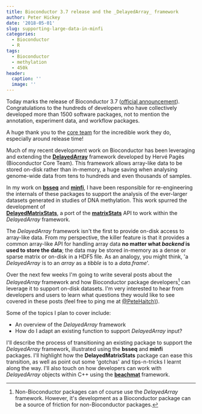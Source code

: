 ```yaml
---
title: Bioconductor 3.7 release and the _DelayedArray_ framework
author: Peter Hickey
date: '2018-05-01'
slug: supporting-large-data-in-minfi
categories:
  - Bioconductor
  - R
tags:
  - Bioconductor
  - methylation
  - 450k
header:
  caption: ''
  image: ''
---
```


Today marks the release of Bioconductor 3.7 ([official announcement](http://bioconductor.org/news/bioc_3_7_release/)). 
Congratulations to the hundreds of developers who have collectively developed 
more than 1500 software packages, not to mention the annotation, experiment 
data, and workflow packages. 

A huge thank you to the [core team](http://bioconductor.org/about/core-team/) 
for the incredible work they do, especially around release time! 

Much of my recent development work on Bioconductor has been leveraging and 
extending the 
[**DelayedArray**](https://www.bioconductor.org/packages/DelayedArray/) 
framework developed by Hervé Pagès (Bioconductor Core Team). This framework 
allows array-like data to be stored on-disk rather than in-memory, a huge 
saving when analysing genome-wide data from tens to hundreds and even thousands 
of samples.

In my work on  [**bsseq**](https://www.bioconductor.org/packages/bsseq/) and 
[**minfi**](https://www.bioconductor.org/packages/minfi/), I have been 
responsible for re-engineering the internals of these packages to support the 
analysis of the ever-larger datasets generated in studies of DNA methylation. 
This work spurred the development of  
[**DelayedMatrixStats**](https://www.bioconductor.org/packages/DelayedMatrixStats/), 
a port of the [**matrixStats**](https://cran.r-project.org/package=matrixStats) 
API to work within the _DelayedArray_ framework.

The _DelayedArray_ framework isn't the first to provide on-disk access to 
array-like data. From my perspective, the killer feature is that it provides a 
common array-like API for handling array data **no matter what *backend* is used to store the data**; the data may be stored in-memory as a dense or sparse matrix 
or on-disk in a HDF5 file. As an analogy, you might think, 'a _DelayedArray_ is 
to an _array_ as a _tibble_ is to a _data.frame_'. 

Over the next few weeks I'm going to write several posts about the 
_DelayedArray_ framework and how Bioconductor package developers[^BioC] can 
leverage it to support on-disk datasets. I'm very interested to hear from 
developers and users to learn what questions they would like to see covered in 
these posts (feel free to ping me at
[@PeteHaitch)](http://twitter.com/petehaitch)). 

[^BioC]: Non-Bioconductor packages can of course use the _DelayedArray_ framework. However, it's development as a Bioconductor package can be a source of friction for non-Bioconductor packages.

Some of the topics I plan to cover include:

- An overview of the _DelayedArray_ framework
- How do I adapt an existing function to support _DelayedArray_ input?

I'll describe the process of transitioning an existing package to support 
the _DelayedArray_ framework, illustrated using the **bsseq** and **minfi**   
packages. I'll highlight how the **DelayedMatrixStats** package can ease this 
transition, as well as point out some 'gotchas' and tips-n-tricks I learnt 
along the way. I'll also touch on how developers can work with _DelayedArray_ 
objects within C++ using the [**beachmat**](https://www.bioconductor.org/packages/beachmat/) framework.
